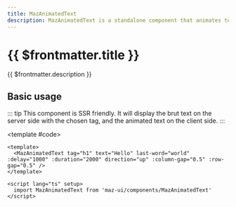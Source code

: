 ```yaml
---
title: MazAnimatedText
description: MazAnimatedText is a standalone component that animates text with a sliding blur effect. It can highlight the last word with a gradient background and supports different animation directions (up, down, left, right).
---
```


# {{ $frontmatter.title }}

{{ $frontmatter.description }}

<!--@include: ./../.vitepress/mixins/getting-started.md-->

## Basic usage

::: tip
This component is SSR friendly. It will display the brut text on the server side with the chosen tag, and the animated text on the client side.
:::

<ComponentDemo expanded>
  <MazAnimatedText tag="h1" text="Hello" last-word="world" :delay="1000" :duration="2000" direction="up" :column-gap="0.5" :row-gap="0.5" />

  <template #code>

  ```vue
  <template>
    <MazAnimatedText tag="h1" text="Hello" last-word="world" :delay="1000" :duration="2000" direction="up" :column-gap="0.5" :row-gap="0.5" />
  </template>

  <script lang="ts" setup>
    import MazAnimatedText from 'maz-ui/components/MazAnimatedText'
  </script>
  ```

  </template>
</ComponentDemo>

<!--@include: ./../.vitepress/generated-docs/maz-animated-text.doc.md-->
